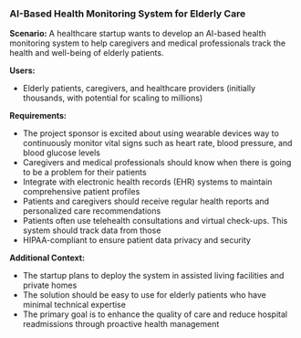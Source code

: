 ### AI-Based Health Monitoring System for Elderly Care

**Scenario:**
A healthcare startup wants to develop an AI-based health monitoring system to help caregivers and medical professionals track the health and well-being of elderly patients.

**Users:**

- Elderly patients, caregivers, and healthcare providers (initially thousands, with potential for scaling to millions)

**Requirements:**

- The project sponsor is excited about using wearable devices way to continuously monitor vital signs such as heart rate, blood pressure, and blood glucose levels
- Caregivers and medical professionals should know when there is going to be a problem for their patients
- Integrate with electronic health records (EHR) systems to maintain comprehensive patient profiles
- Patients and caregivers should receive regular health reports and personalized care recommendations
- Patients often use telehealth consultations and virtual check-ups. This system should track data from those
- HIPAA-compliant to ensure patient data privacy and security

**Additional Context:**

- The startup plans to deploy the system in assisted living facilities and private homes
- The solution should be easy to use for elderly patients who have minimal technical expertise
- The primary goal is to enhance the quality of care and reduce hospital readmissions through proactive health management
